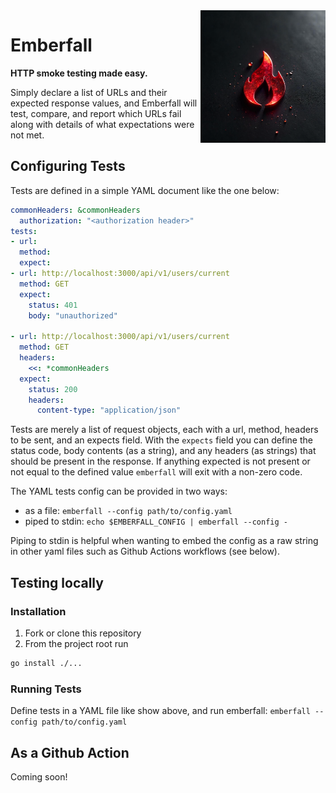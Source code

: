 <img align="right" width="200" src="./emberfall-logo.png">

# Emberfall

**HTTP smoke testing made easy.**

Simply declare a list of URLs and their expected response values, and Emberfall will test, compare, and report which URLs fail along with details of what expectations were not met.

## Configuring Tests

Tests are defined in a simple YAML document like the one below:
```yaml
commonHeaders: &commonHeaders
  authorization: "<authorization header>"
tests:
- url:
  method:
  expect:
- url: http://localhost:3000/api/v1/users/current
  method: GET
  expect:
    status: 401
    body: "unauthorized"

- url: http://localhost:3000/api/v1/users/current
  method: GET
  headers:
    <<: *commonHeaders
  expect:
    status: 200
    headers:
      content-type: "application/json"
```
Tests are merely a list of request objects, each with a url, method, headers to be sent, and an expects field. With the `expects` field you can define the status code, body contents (as a string), and any headers (as strings) that should be present in the response. If anything expected is not present or not equal to the defined value `emberfall` will exit with a non-zero code.

The YAML tests config can be provided in two ways:
- as a file: `emberfall --config path/to/config.yaml`
- piped to stdin: `echo $EMBERFALL_CONFIG | emberfall --config -` 

Piping to stdin is helpful when wanting to embed the config as a raw string in other yaml files such as Github Actions workflows (see below).


## Testing locally

### Installation

1. Fork or clone this repository
2. From the project root run
```bash
go install ./...
```

### Running Tests

Define tests in a YAML file like show above, and run emberfall: `emberfall --config path/to/config.yaml`

## As a Github Action

Coming soon!
